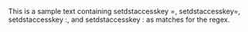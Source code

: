 This is a sample text containing setdstaccesskey =, setdstaccesskey=, setdstaccesskey :, and setdstaccesskey : as matches for the regex.
